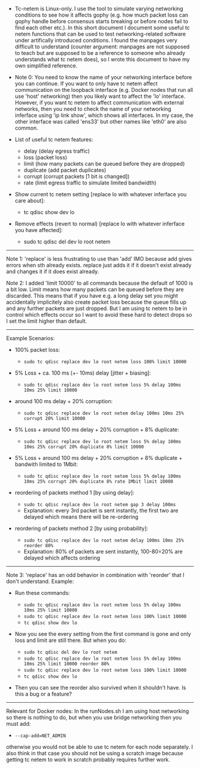 * Tc-netem is Linux-only. I use the tool to simulate varying networking conditions to see how it affects gophy (e.g. how much packet loss can gophy handle before consensus starts breaking or before nodes fail to find each other etc.). In this short document I document some useful tc netem functions that can be used to test networking-related software under artifically introduced conditions. I found the manpages very difficult to understand (counter argument: manpages are not supposed to teach but are supposed to be a reference to someone who already understands what tc netem does), so I wrote this document to have my own simplified reference.

* Note 0: You need to know the name of your networking interface before you can continue. If you want to only have tc netem affect communication on the loopback interface (e.g. Docker nodes that run all use 'host' networking) then you likely want to affect the 'lo' interface. However, if you want tc netem to affect communication with external networks, then you need to check the name of your networking inferface using 'ip link show', which shows all interfaces. In my case, the other interface was called 'ens33' but other names like 'eth0' are also common.

* List of useful tc netem features:
	* delay (delay egress traffic)
	* loss (packet loss)
	* limit (how many packets can be queued before they are dropped)
	* duplicate (add packet duplicates)
	* corrupt (corrupt packets [1 bit is changed])
	* rate (limit egress traffic to simulate limited bandwidth)

* Show current tc netem setting [replace lo with whatever inferface you care about]:
	* tc qdisc show dev lo

* Remove effects (revert to normal) [replace lo with whatever inferface you have affected]:
	* sudo tc qdisc del dev lo root netem

---

Note 1: 'replace' is less frustrating to use than 'add' IMO because add gives errors when sth already exists. replace just adds it if it doesn't exist already and changes it if it does exist already.

Note 2: I added 'limit 10000' to all commands because the default of 1000 is a bit low. Limit means how many packets can be queued before they are discarded. This means that if you have e.g. a long delay set you might accidentally implicitely also create packet loss because the queue fills up and any further packets are just dropped. But I am using tc netem to be in control which effects occur so I want to avoid these hard to detect drops so I set the limit higher than default.

---

Example Scenarios:

* 100% packet loss:
	* ``` sudo tc qdisc replace dev lo root netem loss 100% limit 10000 ```

* 5% Loss + ca. 100 ms (+- 10ms) delay [jitter + biasing]:
	* ``` sudo tc qdisc replace dev lo root netem loss 5% delay 100ms 10ms 25% limit 10000 ```

* around 100 ms delay + 20% corruption: 
	* ``` sudo tc qdisc replace dev lo root netem delay 100ms 10ms 25% corrupt 20% limit 10000 ```

* 5% Loss + around 100 ms delay + 20% corruption + 8% duplicate: 
	* ``` sudo tc qdisc replace dev lo root netem loss 5% delay 100ms 10ms 25% corrupt 20% duplicate 8% limit 10000 ```

* 5% Loss + around 100 ms delay + 20% corruption + 8% duplicate + bandwith limited to 1Mbit: 
	* ``` sudo tc qdisc replace dev lo root netem loss 5% delay 100ms 10ms 25% corrupt 20% duplicate 8% rate 1Mbit limit 10000 ```

* reordering of packets method 1 [by using delay]:
	* ``` sudo tc qdisc replace dev lo root netem gap 3 delay 100ms ```
	* Explanation: every 3rd packet is sent instantly, the first two are delayed which means there will be re-ordering

* reordering of packets method 2 [by using probability]:
	* ``` sudo tc qdisc replace dev lo root netem delay 100ms 10ms 25% reorder 80% ```
	* Explanation: 80% of packets are sent instantly, 100-80=20% are delayed which affects ordering

----

Note 3: 'replace' has an odd behavior in combination with 'reorder' that I don't understand. Example:
* Run these commands:
	* ``` sudo tc qdisc replace dev lo root netem loss 5% delay 100ms 10ms 25% limit 10000 ```
	* ``` sudo tc qdisc replace dev lo root netem loss 100% limit 10000 ```
	* ``` tc qdisc show dev lo ```

* Now you see the every setting from the first command is gone and only loss and limit are still there. But when you do:

	* ``` sudo tc qdisc del dev lo root netem ```
	* ``` sudo tc qdisc replace dev lo root netem loss 5% delay 100ms 10ms 25% limit 10000 reorder 80% ```
	* ``` sudo tc qdisc replace dev lo root netem loss 100% limit 10000 ```
	* ``` tc qdisc show dev lo ```

* Then you can see the reorder also survived when it shouldn't have. Is this a bug or a feature?

---

Relevant for Docker nodes: In the runNodes.sh I am using host networking so there is nothing to do, but when you use bridge networking then you must add:

* ``` --cap-add=NET_ADMIN ``` 

otherwise you would not be able to use tc netem for each node separately. I also think in that case you should not be using a scratch image because getting
tc netem to work in scratch probably requires further work.

